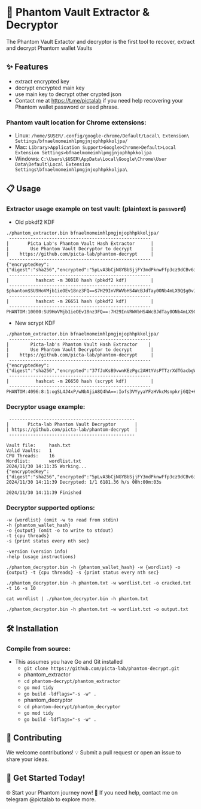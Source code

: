 
# 🚀 Phantom Vault Extractor & Decryptor
The Phantom Vault Extactor and decryptor is the first tool to recover, extract and decrypt Phantom wallet Vaults
## ✨ Features
- extract encrypted key
- decrypt encrypted main key
- use main key to decrypt other crypted json
- Contact me at https://t.me/pictalab if you need help recovering your Phantom wallet password or seed phrase.


### Phantom vault location for Chrome extensions:
- Linux: `/home/$USER/.config/google-chrome/Default/Local\ Extension\ Settings/bfnaelmomeimhlpmgjnjophhpkkoljpa/`
- Mac: `Library>Application Support>Google>Chrome>Default>Local Extension Settings>bfnaelmomeimhlpmgjnjophhpkkoljpa`
- Windows: `C:\Users\$USER\AppData\Local\Google\Chrome\User Data\Default\Local Extension Settings\bfnaelmomeimhlpmgjnjophhpkkoljpa\`

## 📋 Usage
### Extractor usage example on test vault: (plaintext is `password`)
* Old pbkdf2 KDF
```
./phantom_extractor.bin bfnaelmomeimhlpmgjnjophhpkkoljpa/
 ----------------------------------------------------- 
|       Picta Lab's Phantom Vault Hash Extractor      |
|        Use Phantom Vault Decryptor to decrypt       |
|    https://github.com/picta-lab/phantom-decrypt     |
 ----------------------------------------------------- 
{"encryptedKey":{"digest":"sha256","encrypted":"5pLvA3bCjNGYBbSjjFY3mdPknwFfp3cz9dCBv6izyyrqEhYCBkKwo3zZUzBP44KtY3","iterations":10000,"kdf":"pbkdf2","nonce":"NZT6kw5Cd5VeZu5yJGJcFcP24tnmg4xsR","salt":"A43vTZnm9c5CiQ6FLTdV9v"},"version":1}
 ----------------------------------------------------- 
|          hashcat -m 30010 hash (pbkdf2 kdf)         |
 ----------------------------------------------------- 
$phantom$SU9HoVMjb1ieOEv18nz3FQ==$7H29InVRWVbHS4WcBJdTay0ONb4mLX9Q$g0vJAbflhH4jJJDvuv7Ar5THgzBmJ8tt6oajsQZd/dSXNNjcY5/0eGeF5c1NW1WU
 ----------------------------------------------------- 
|          hashcat -m 26651 hash (pbkdf2 kdf)         |
 ----------------------------------------------------- 
PHANTOM:10000:SU9HoVMjb1ieOEv18nz3FQ==:7H29InVRWVbHS4WcBJdTay0ONb4mLX9Q:g0vJAbflhH4jJJDvuv7Ar5THgzBmJ8tt6oajsQZd/dSXNNjcY5/0eGeF5c1NW1WU
```
* New scrypt KDF
```
./phantom_extractor.bin bfnaelmomeimhlpmgjnjophhpkkoljpa/
 ----------------------------------------------------- 
|        Picta-lab's Phantom Vault Hash Extractor    |
|        Use Phantom Vault Decryptor to decrypt       |
|    https://github.com/picta-lab/phantom-decrypt     |
 ----------------------------------------------------- 
{"encryptedKey":{"digest":"sha256","encrypted":"37fJoKsB9vwnKEzPgc2AHtYVsPTTzrXdTGacbgWxLxbiS7Ri3P3iNnf8csaKwJ4wpk","iterations":10000,"kdf":"scrypt","nonce":"49aomus4HiKLyg7F66pSinR4tpuUuJDHX","salt":"M1PMFn4p4gdCxZDzf8qX71"},"version":1}
 ----------------------------------------------------- 
|          hashcat -m 26650 hash (scrypt kdf)         |
 ----------------------------------------------------- 
PHANTOM:4096:8:1:ogSL4J4xP/wNbAjiA8Q4hA==:Iofs3VYyyaYFzHVkcMsnpkrjGQ2+Kni2:OacHaTJAM8dD7XJIj5bGMU3cM8QW3u92n+ngYjXsgRSR20FDnkMLQHTgPxJDefOx

```
### Decryptor usage example:
```
 ----------------------------------------------- 
|       Picta-lab Phantom Vault Decryptor       |
| https://github.com/picta-lab/phantom-decrypt  |
 ----------------------------------------------- 

Vault file:     hash.txt
Valid Vaults:   1
CPU Threads:    16
Wordlist:       wordlist.txt
2024/11/30 14:11:35 Working...
{"encryptedKey":{"digest":"sha256","encrypted":"5pLvA3bCjNGYBbSjjFY3mdPknwFfp3cz9dCBv6izyyrqEhYCBkKwo3zZUzBP44KtY3","iterations":10000,"kdf":"pbkdf2","nonce":"NZT6kw5Cd5VeZu5yJGJcFcP24tnmg4xsR","salt":"A43vTZnm9c5CiQ6FLTdV9v"},"version":1}:password
2024/11/30 14:11:39 Decrypted: 1/1 6181.36 h/s 00h:00m:03s

2024/11/30 14:11:39 Finished

```
### Decryptor supported options:
```
-w {wordlist} (omit -w to read from stdin)
-h {phantom_wallet_hash}
-o {output} (omit -o to write to stdout)
-t {cpu threads}
-s {print status every nth sec}

-version (version info)
-help (usage instructions)

./phantom_decryptor.bin -h {phantom_wallet_hash} -w {wordlist} -o {output} -t {cpu threads} -s {print status every nth sec}

./phantom_decryptor.bin -h phantom.txt -w wordlist.txt -o cracked.txt -t 16 -s 10

cat wordlist | ./phantom_decryptor.bin -h phantom.txt

./phantom_decryptor.bin -h phantom.txt -w wordlist.txt -o output.txt
```

## 🛠 Installation

### Compile from source:
- This assumes you have Go and Git installed
  - `git clone https://github.com/picta-lab/phantom-decrypt.git`
  - phantom_extractor
  - `cd phantom-decrypt/phantom_extractor`
  - `go mod tidy`
  - `go build -ldflags="-s -w" .`
  - phantom_decryptor
  - `cd phantom-decrypt/phantom_decryptor`
  - `go mod tidy`
  - `go build -ldflags="-s -w" .`

## 🤝 Contributing
We welcome contributions! 💡 Submit a pull request or open an issue to share your ideas.

## 🌟 Get Started Today!
🌐 Start your Phantom journey now!
🔗 If you need help, contact me on telegram @pictalab to explore more.
